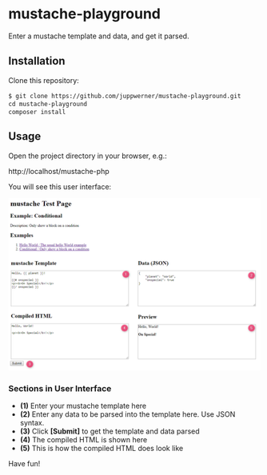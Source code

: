 # mustache-playground

Enter a mustache template and data, and get it parsed.

## Installation

Clone this repository:

```
$ git clone https://github.com/juppwerner/mustache-playground.git
cd mustache-playground
composer install
```
## Usage

Open the project directory in your browser, e.g.:

http://localhost/mustache-php

You will see this user interface:

![Screenshot](https://raw.githubusercontent.com/juppwerner/mustache-playground/master/doc/screenshot.png "Screenshot of the playground interface")

### Sections in User Interface

* **(1)** Enter your mustache template here
* **(2)** Enter any data to be parsed into the template here. Use JSON syntax.
* **(3)** Click **[Submit]** to get the template and data parsed
* **(4)** The compiled HTML is shown here
* **(5)** This is how the compiled HTML does look like

Have fun!
